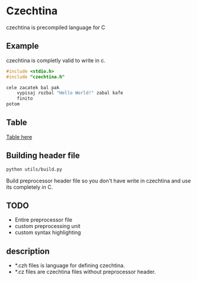 # Czechtina

czechtina is precompiled language for C

## Example

czechtina is completly valid to write in c.

```c
#include <stdio.h>
#include "czechtina.h"

cele zacatek bal pak
    vypisaj rozbal "Hello World!" zabal kafe
    finito
potom

```

## Table

[Table here](table.md)

## Building header file

```bash
python utils/build.py
```

Build preprocessor header file so you don't have write in czechtina and use its completely in C.

## TODO

- Entire preprocessor file
- custom preprocessing unit
- custom syntax highlighting


## description

- *.czh files is language for defining czechtina.
- *.cz files are czechtina files without preprocessor header.
